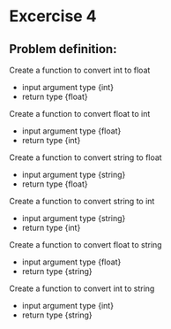 # Excercise 4

## Problem definition:

Create a function to convert int to float
  - input argument type {int}
  - return type {float}

Create a function to convert float to int
- input argument type {float}
- return type {int}

Create a function to convert string to float
- input argument type {string}
- return type {float}

Create a function to convert string to int
- input argument type {string}
- return type {int}

Create a function to convert float to string
- input argument type {float}
- return type {string}

Create a function to convert int to string
- input argument type {int}
- return type {string}
